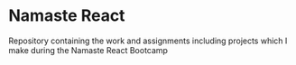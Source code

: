 # Namaste React
Repository containing the work and assignments including projects which I make during the Namaste React Bootcamp


